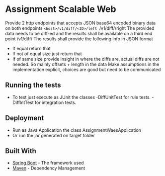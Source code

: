 # Assignment Scalable Web

Provide 2 http endpoints that accepts JSON base64 encoded binary data on both endpoints 
	```<host>/v1/diff/<ID>/left
	```<host>/v1/diff/<ID>/right
The provided data needs to be diff-ed and the results shall be available on a third end point <host>/v1/diff/<ID>
The results shall provide the following info in JSON format
- If equal return that
- If not of equal size just return that
- If of same size provide insight in where the diffs are, actual diffs are not needed.
	So mainly offsets + length in the data
Make assumptions in the implementation explicit, choices are good but need to be communicated

## Running the tests

* To test just execute as JUnit the classes 
-DiffUnitTest for rule tests.
-DiffIntTest for integration tests.

## Deployment

* Run as Java Application the class AssignmentWaesApplication
* Or run the jar generated on target folder

## Built With

* [Spring Boot](https://spring.io/docs) - The framework used
* [Maven](https://maven.apache.org/) - Dependency Management


